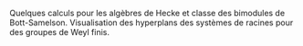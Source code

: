 Quelques calculs pour les algèbres de Hecke et classe des bimodules de Bott-Samelson. Visualisation des hyperplans des systèmes de racines pour des groupes de Weyl finis.
